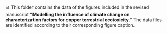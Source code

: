 📊 This folder contains the data of the figures included in the revised manuscript **“Modelling the influence of climate change on characterization factors for copper terrestrial ecotoxicity.”** The data files are identified according to their corresponding figure caption.